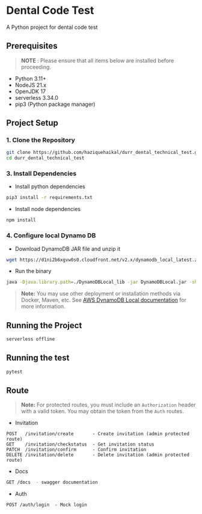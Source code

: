 # Dental Code Test

A Python project for dental code test

## Prerequisites

> **NOTE** : Please ensure that all items below are installed before proceeding.

- Python 3.11+
- NodeJS 21.x
- OpenJDK 17
- serverless 3.34.0
- pip3 (Python package manager)

## Project Setup

### 1. Clone the Repository

```bash
git clone https://github.com/haziquehaikal/durr_dental_technical_test.git
cd durr_dental_technical_test
```

### 3. Install Dependencies
- Install python dependencies
```bash
pip3 install -r requirements.txt
```
- Install node dependencies
```bash
npm install 
```

### 4. Configure local Dynamo DB

- Download DynamoDB JAR file and unzip it 
```bash
wget https://d1ni2b6xgvw0s0.cloudfront.net/v2.x/dynamodb_local_latest.zip
```

- Run the binary 
```bash 
java -Djava.library.path=./DynamoDBLocal_lib -jar DynamoDBLocal.jar -sharedDb
```
> **Note:** You may use other deployment or installation methods via Docker, Maven, etc. See [AWS DynamoDB Local documentation](https://docs.aws.amazon.com/amazondynamodb/latest/developerguide/DynamoDBLocal.html) for more information.



## Running the Project

```bash
serverless offline
```

## Running the test

```bash
pytest
```

## Route
> **Note:** For protected routes, you must include an `Authorization` header with a valid token. You may obtain the token from the `Auth` routes. 
- Invitation
```
POST   /invitation/create       - Create invitation (admin protected route)
GET    /invitation/checkstatus  - Get invitation status
PATCH  /invitation/confirm      - Confirm invitation
DELETE /invitation/delete       - Delete invitation (admin protected route)
```
- Docs
```bash
GET /docs  - swagger documentation
```
- Auth
```
POST /auth/login  - Mock login 
```
